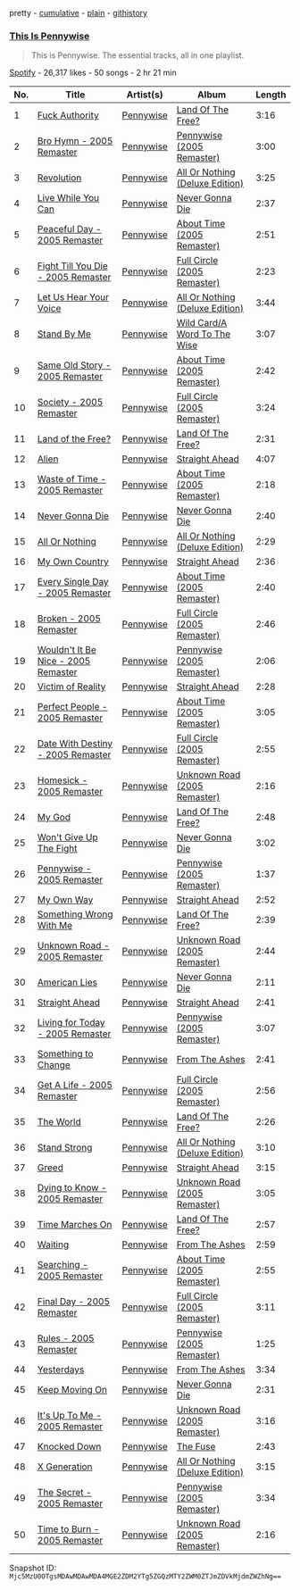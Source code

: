 pretty - [cumulative](/playlists/cumulative/37i9dQZF1DZ06evO3IcblQ.md) - [plain](/playlists/plain/37i9dQZF1DZ06evO3IcblQ) - [githistory](https://github.githistory.xyz/mackorone/spotify-playlist-archive/blob/main/playlists/plain/37i9dQZF1DZ06evO3IcblQ)

### [This Is Pennywise](https://open.spotify.com/playlist/37i9dQZF1DZ06evO3IcblQ)

> This is Pennywise\. The essential tracks, all in one playlist.

[Spotify](https://open.spotify.com/user/spotify) - 26,317 likes - 50 songs - 2 hr 21 min

| No. | Title | Artist(s) | Album | Length |
|---|---|---|---|---|
| 1 | [Fuck Authority](https://open.spotify.com/track/3Id64dLhfH7z0mmcylxuNp) | [Pennywise](https://open.spotify.com/artist/6i0KVTOvm96T55mbp742ks) | [Land Of The Free?](https://open.spotify.com/album/6oEh869vJQY1QdfZlVQ0ly) | 3:16 |
| 2 | [Bro Hymn \- 2005 Remaster](https://open.spotify.com/track/1ybhXkz4S8k9fdBZNBan7L) | [Pennywise](https://open.spotify.com/artist/6i0KVTOvm96T55mbp742ks) | [Pennywise \(2005 Remaster\)](https://open.spotify.com/album/5NHEi9LvFF2IEOct2BTUMt) | 3:00 |
| 3 | [Revolution](https://open.spotify.com/track/2DDDzxzFpgTQx4AEKRO3zz) | [Pennywise](https://open.spotify.com/artist/6i0KVTOvm96T55mbp742ks) | [All Or Nothing \(Deluxe Edition\)](https://open.spotify.com/album/3k0DvRgQzEtUXFCrCDB8qa) | 3:25 |
| 4 | [Live While You Can](https://open.spotify.com/track/4YdSK6GVALPUDNij64lZ9F) | [Pennywise](https://open.spotify.com/artist/6i0KVTOvm96T55mbp742ks) | [Never Gonna Die](https://open.spotify.com/album/2FFUV5Qe5UzMQhKwoKk8nF) | 2:37 |
| 5 | [Peaceful Day \- 2005 Remaster](https://open.spotify.com/track/6n7NLrONaFUBHXKQZfYdxH) | [Pennywise](https://open.spotify.com/artist/6i0KVTOvm96T55mbp742ks) | [About Time \(2005 Remaster\)](https://open.spotify.com/album/2MyjkvQLos52FxpyHJZsfE) | 2:51 |
| 6 | [Fight Till You Die \- 2005 Remaster](https://open.spotify.com/track/4Mz9gvTNJXWCP0YAHrM2gU) | [Pennywise](https://open.spotify.com/artist/6i0KVTOvm96T55mbp742ks) | [Full Circle \(2005 Remaster\)](https://open.spotify.com/album/0QX9rRHnywYqgvnWQyOykU) | 2:23 |
| 7 | [Let Us Hear Your Voice](https://open.spotify.com/track/39dDu1iyYkjm5Dpag16Ywe) | [Pennywise](https://open.spotify.com/artist/6i0KVTOvm96T55mbp742ks) | [All Or Nothing \(Deluxe Edition\)](https://open.spotify.com/album/3k0DvRgQzEtUXFCrCDB8qa) | 3:44 |
| 8 | [Stand By Me](https://open.spotify.com/track/4jpYBxEFpa1Rdw1yAXVSAZ) | [Pennywise](https://open.spotify.com/artist/6i0KVTOvm96T55mbp742ks) | [Wild Card/A Word To The Wise](https://open.spotify.com/album/3YpA1wk8b1yLCYBDb8PS0r) | 3:07 |
| 9 | [Same Old Story \- 2005 Remaster](https://open.spotify.com/track/0MzZh977KEwxcqgs7lPAGJ) | [Pennywise](https://open.spotify.com/artist/6i0KVTOvm96T55mbp742ks) | [About Time \(2005 Remaster\)](https://open.spotify.com/album/2MyjkvQLos52FxpyHJZsfE) | 2:42 |
| 10 | [Society \- 2005 Remaster](https://open.spotify.com/track/7g24RQvuraMuF4ac92kazn) | [Pennywise](https://open.spotify.com/artist/6i0KVTOvm96T55mbp742ks) | [Full Circle \(2005 Remaster\)](https://open.spotify.com/album/0QX9rRHnywYqgvnWQyOykU) | 3:24 |
| 11 | [Land of the Free?](https://open.spotify.com/track/2tfuiYUAllKUVusfEu9Lpi) | [Pennywise](https://open.spotify.com/artist/6i0KVTOvm96T55mbp742ks) | [Land Of The Free?](https://open.spotify.com/album/6oEh869vJQY1QdfZlVQ0ly) | 2:31 |
| 12 | [Alien](https://open.spotify.com/track/3Xd3IXnA2rmyVawJL9tPVm) | [Pennywise](https://open.spotify.com/artist/6i0KVTOvm96T55mbp742ks) | [Straight Ahead](https://open.spotify.com/album/03ScC00zLbzJ5GrVp6Y5M1) | 4:07 |
| 13 | [Waste of Time \- 2005 Remaster](https://open.spotify.com/track/7p1O4s2ROAJ8KMfbLLKE4S) | [Pennywise](https://open.spotify.com/artist/6i0KVTOvm96T55mbp742ks) | [About Time \(2005 Remaster\)](https://open.spotify.com/album/2MyjkvQLos52FxpyHJZsfE) | 2:18 |
| 14 | [Never Gonna Die](https://open.spotify.com/track/0vOFieMa3Awbz180AGTrz0) | [Pennywise](https://open.spotify.com/artist/6i0KVTOvm96T55mbp742ks) | [Never Gonna Die](https://open.spotify.com/album/2FFUV5Qe5UzMQhKwoKk8nF) | 2:40 |
| 15 | [All Or Nothing](https://open.spotify.com/track/2vwDIlA1KGBOriSuCa39iC) | [Pennywise](https://open.spotify.com/artist/6i0KVTOvm96T55mbp742ks) | [All Or Nothing \(Deluxe Edition\)](https://open.spotify.com/album/3k0DvRgQzEtUXFCrCDB8qa) | 2:29 |
| 16 | [My Own Country](https://open.spotify.com/track/1kPFj28TkyHJdWdqQmBGYJ) | [Pennywise](https://open.spotify.com/artist/6i0KVTOvm96T55mbp742ks) | [Straight Ahead](https://open.spotify.com/album/03ScC00zLbzJ5GrVp6Y5M1) | 2:36 |
| 17 | [Every Single Day \- 2005 Remaster](https://open.spotify.com/track/0MRea0TwPACBtXpUXMLXV3) | [Pennywise](https://open.spotify.com/artist/6i0KVTOvm96T55mbp742ks) | [About Time \(2005 Remaster\)](https://open.spotify.com/album/2MyjkvQLos52FxpyHJZsfE) | 2:40 |
| 18 | [Broken \- 2005 Remaster](https://open.spotify.com/track/1aCHRP1jfEyooKGnHdwkdD) | [Pennywise](https://open.spotify.com/artist/6i0KVTOvm96T55mbp742ks) | [Full Circle \(2005 Remaster\)](https://open.spotify.com/album/0QX9rRHnywYqgvnWQyOykU) | 2:46 |
| 19 | [Wouldn't It Be Nice \- 2005 Remaster](https://open.spotify.com/track/1Id8boomLmiBoq7hurug9B) | [Pennywise](https://open.spotify.com/artist/6i0KVTOvm96T55mbp742ks) | [Pennywise \(2005 Remaster\)](https://open.spotify.com/album/5NHEi9LvFF2IEOct2BTUMt) | 2:06 |
| 20 | [Victim of Reality](https://open.spotify.com/track/5O3Kccz6xJrec6zkduyhnU) | [Pennywise](https://open.spotify.com/artist/6i0KVTOvm96T55mbp742ks) | [Straight Ahead](https://open.spotify.com/album/03ScC00zLbzJ5GrVp6Y5M1) | 2:28 |
| 21 | [Perfect People \- 2005 Remaster](https://open.spotify.com/track/09CibftU63IIhXuGa1Xzzo) | [Pennywise](https://open.spotify.com/artist/6i0KVTOvm96T55mbp742ks) | [About Time \(2005 Remaster\)](https://open.spotify.com/album/2MyjkvQLos52FxpyHJZsfE) | 3:05 |
| 22 | [Date With Destiny \- 2005 Remaster](https://open.spotify.com/track/4yVw3NIv9RTBRM6TQnv6fo) | [Pennywise](https://open.spotify.com/artist/6i0KVTOvm96T55mbp742ks) | [Full Circle \(2005 Remaster\)](https://open.spotify.com/album/0QX9rRHnywYqgvnWQyOykU) | 2:55 |
| 23 | [Homesick \- 2005 Remaster](https://open.spotify.com/track/3MHwUnDXuJ9yWKmpxdBV4o) | [Pennywise](https://open.spotify.com/artist/6i0KVTOvm96T55mbp742ks) | [Unknown Road \(2005 Remaster\)](https://open.spotify.com/album/0l680tJFfovpGiaaFC6a4H) | 2:16 |
| 24 | [My God](https://open.spotify.com/track/4dJfBTMmCIfHmzqaj8Or7L) | [Pennywise](https://open.spotify.com/artist/6i0KVTOvm96T55mbp742ks) | [Land Of The Free?](https://open.spotify.com/album/6oEh869vJQY1QdfZlVQ0ly) | 2:48 |
| 25 | [Won't Give Up The Fight](https://open.spotify.com/track/60O4BYfrtOOcq9rywcEyi3) | [Pennywise](https://open.spotify.com/artist/6i0KVTOvm96T55mbp742ks) | [Never Gonna Die](https://open.spotify.com/album/2FFUV5Qe5UzMQhKwoKk8nF) | 3:02 |
| 26 | [Pennywise \- 2005 Remaster](https://open.spotify.com/track/1WaEl2RKIUq7gxakfucrch) | [Pennywise](https://open.spotify.com/artist/6i0KVTOvm96T55mbp742ks) | [Pennywise \(2005 Remaster\)](https://open.spotify.com/album/5NHEi9LvFF2IEOct2BTUMt) | 1:37 |
| 27 | [My Own Way](https://open.spotify.com/track/5ZIDmNOBYo1mnXrCjwrDjO) | [Pennywise](https://open.spotify.com/artist/6i0KVTOvm96T55mbp742ks) | [Straight Ahead](https://open.spotify.com/album/03ScC00zLbzJ5GrVp6Y5M1) | 2:52 |
| 28 | [Something Wrong With Me](https://open.spotify.com/track/0WGKwo98neAoQ5RmQm49Ee) | [Pennywise](https://open.spotify.com/artist/6i0KVTOvm96T55mbp742ks) | [Land Of The Free?](https://open.spotify.com/album/6oEh869vJQY1QdfZlVQ0ly) | 2:39 |
| 29 | [Unknown Road \- 2005 Remaster](https://open.spotify.com/track/2QNZCGAZsyBoaldiSxLp2C) | [Pennywise](https://open.spotify.com/artist/6i0KVTOvm96T55mbp742ks) | [Unknown Road \(2005 Remaster\)](https://open.spotify.com/album/0l680tJFfovpGiaaFC6a4H) | 2:44 |
| 30 | [American Lies](https://open.spotify.com/track/2XzzP3HXqdzK907sGFewD4) | [Pennywise](https://open.spotify.com/artist/6i0KVTOvm96T55mbp742ks) | [Never Gonna Die](https://open.spotify.com/album/2FFUV5Qe5UzMQhKwoKk8nF) | 2:11 |
| 31 | [Straight Ahead](https://open.spotify.com/track/2hnXPU065OUTJo3orgiOWh) | [Pennywise](https://open.spotify.com/artist/6i0KVTOvm96T55mbp742ks) | [Straight Ahead](https://open.spotify.com/album/03ScC00zLbzJ5GrVp6Y5M1) | 2:41 |
| 32 | [Living for Today \- 2005 Remaster](https://open.spotify.com/track/4FlT6zFCK2hIdfQld4lPU6) | [Pennywise](https://open.spotify.com/artist/6i0KVTOvm96T55mbp742ks) | [Pennywise \(2005 Remaster\)](https://open.spotify.com/album/5NHEi9LvFF2IEOct2BTUMt) | 3:07 |
| 33 | [Something to Change](https://open.spotify.com/track/4570R2Jthx2P93Y1nIYA6w) | [Pennywise](https://open.spotify.com/artist/6i0KVTOvm96T55mbp742ks) | [From The Ashes](https://open.spotify.com/album/5jChldYJR4f1K3gkSd9Isg) | 2:41 |
| 34 | [Get A Life \- 2005 Remaster](https://open.spotify.com/track/120GSrWDt7efZA4SU3ZM2u) | [Pennywise](https://open.spotify.com/artist/6i0KVTOvm96T55mbp742ks) | [Full Circle \(2005 Remaster\)](https://open.spotify.com/album/0QX9rRHnywYqgvnWQyOykU) | 2:56 |
| 35 | [The World](https://open.spotify.com/track/2WD64H3EBdbIisfP34X0ea) | [Pennywise](https://open.spotify.com/artist/6i0KVTOvm96T55mbp742ks) | [Land Of The Free?](https://open.spotify.com/album/6oEh869vJQY1QdfZlVQ0ly) | 2:26 |
| 36 | [Stand Strong](https://open.spotify.com/track/5VpXIDoc5QomGO3ezmS0wB) | [Pennywise](https://open.spotify.com/artist/6i0KVTOvm96T55mbp742ks) | [All Or Nothing \(Deluxe Edition\)](https://open.spotify.com/album/3k0DvRgQzEtUXFCrCDB8qa) | 3:10 |
| 37 | [Greed](https://open.spotify.com/track/17emFflIwwnd4B5naKzv4r) | [Pennywise](https://open.spotify.com/artist/6i0KVTOvm96T55mbp742ks) | [Straight Ahead](https://open.spotify.com/album/03ScC00zLbzJ5GrVp6Y5M1) | 3:15 |
| 38 | [Dying to Know \- 2005 Remaster](https://open.spotify.com/track/6wHh6CHqcIQR1gpmmjeaKL) | [Pennywise](https://open.spotify.com/artist/6i0KVTOvm96T55mbp742ks) | [Unknown Road \(2005 Remaster\)](https://open.spotify.com/album/0l680tJFfovpGiaaFC6a4H) | 3:05 |
| 39 | [Time Marches On](https://open.spotify.com/track/7I44d8wbsWdByMs5fxymfQ) | [Pennywise](https://open.spotify.com/artist/6i0KVTOvm96T55mbp742ks) | [Land Of The Free?](https://open.spotify.com/album/6oEh869vJQY1QdfZlVQ0ly) | 2:57 |
| 40 | [Waiting](https://open.spotify.com/track/1UVLt0qDBrP2wqE1P8YOEK) | [Pennywise](https://open.spotify.com/artist/6i0KVTOvm96T55mbp742ks) | [From The Ashes](https://open.spotify.com/album/5jChldYJR4f1K3gkSd9Isg) | 2:59 |
| 41 | [Searching \- 2005 Remaster](https://open.spotify.com/track/1hpWskveq87EPrdQ1Rk1UZ) | [Pennywise](https://open.spotify.com/artist/6i0KVTOvm96T55mbp742ks) | [About Time \(2005 Remaster\)](https://open.spotify.com/album/2MyjkvQLos52FxpyHJZsfE) | 2:55 |
| 42 | [Final Day \- 2005 Remaster](https://open.spotify.com/track/1IbACCa6rZ9fTuI6YYS1cF) | [Pennywise](https://open.spotify.com/artist/6i0KVTOvm96T55mbp742ks) | [Full Circle \(2005 Remaster\)](https://open.spotify.com/album/0QX9rRHnywYqgvnWQyOykU) | 3:11 |
| 43 | [Rules \- 2005 Remaster](https://open.spotify.com/track/767rObQPgUNryNEu7HBnqq) | [Pennywise](https://open.spotify.com/artist/6i0KVTOvm96T55mbp742ks) | [Pennywise \(2005 Remaster\)](https://open.spotify.com/album/5NHEi9LvFF2IEOct2BTUMt) | 1:25 |
| 44 | [Yesterdays](https://open.spotify.com/track/3D2tbKnj07Xwm3FQj9kisq) | [Pennywise](https://open.spotify.com/artist/6i0KVTOvm96T55mbp742ks) | [From The Ashes](https://open.spotify.com/album/5jChldYJR4f1K3gkSd9Isg) | 3:34 |
| 45 | [Keep Moving On](https://open.spotify.com/track/6G49UJ2IFAgMQemGNZW2lL) | [Pennywise](https://open.spotify.com/artist/6i0KVTOvm96T55mbp742ks) | [Never Gonna Die](https://open.spotify.com/album/2FFUV5Qe5UzMQhKwoKk8nF) | 2:31 |
| 46 | [It's Up To Me \- 2005 Remaster](https://open.spotify.com/track/2K6a1zQRxVh7lvvNf3gSCR) | [Pennywise](https://open.spotify.com/artist/6i0KVTOvm96T55mbp742ks) | [Unknown Road \(2005 Remaster\)](https://open.spotify.com/album/0l680tJFfovpGiaaFC6a4H) | 3:16 |
| 47 | [Knocked Down](https://open.spotify.com/track/71cOsh18fSgRWZeYxHnAiA) | [Pennywise](https://open.spotify.com/artist/6i0KVTOvm96T55mbp742ks) | [The Fuse](https://open.spotify.com/album/0Cd9rjTDRiEieNwTfBuPLP) | 2:43 |
| 48 | [X Generation](https://open.spotify.com/track/5ANtwzlycAMmMoHxqiH9F1) | [Pennywise](https://open.spotify.com/artist/6i0KVTOvm96T55mbp742ks) | [All Or Nothing \(Deluxe Edition\)](https://open.spotify.com/album/3k0DvRgQzEtUXFCrCDB8qa) | 3:15 |
| 49 | [The Secret \- 2005 Remaster](https://open.spotify.com/track/0hX1DIzrq8vmKycYvAqRSf) | [Pennywise](https://open.spotify.com/artist/6i0KVTOvm96T55mbp742ks) | [Pennywise \(2005 Remaster\)](https://open.spotify.com/album/5NHEi9LvFF2IEOct2BTUMt) | 3:34 |
| 50 | [Time to Burn \- 2005 Remaster](https://open.spotify.com/track/7DAK5vw0n5xIXEbQqNjB49) | [Pennywise](https://open.spotify.com/artist/6i0KVTOvm96T55mbp742ks) | [Unknown Road \(2005 Remaster\)](https://open.spotify.com/album/0l680tJFfovpGiaaFC6a4H) | 2:16 |

Snapshot ID: `Mjc5MzU0OTgsMDAwMDAwMDA4MGE2ZDM2YTg5ZGQzMTY2ZWM0ZTJmZDVkMjdmZWZhNg==`
